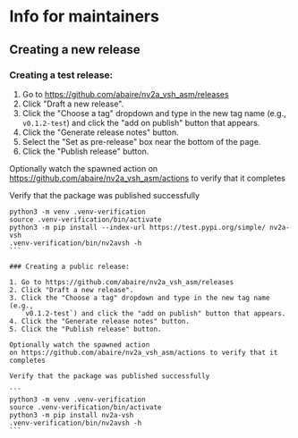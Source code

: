 # Info for maintainers

## Creating a new release

### Creating a test release:

1. Go to https://github.com/abaire/nv2a_vsh_asm/releases
2. Click "Draft a new release".
3. Click the "Choose a tag" dropdown and type in the new tag name (e.g.,
   `v0.1.2-test`) and click the "add on publish" button that appears.
4. Click the "Generate release notes" button.
5. Select the "Set as pre-release" box near the bottom of the page.
6. Click the "Publish release" button.

Optionally watch the spawned action
on https://github.com/abaire/nv2a_vsh_asm/actions to verify that it completes

Verify that the package was published successfully

````
python3 -m venv .venv-verification
source .venv-verification/bin/activate
python3 -m pip install --index-url https://test.pypi.org/simple/ nv2a-vsh
.venv-verification/bin/nv2avsh -h
```

### Creating a public release:

1. Go to https://github.com/abaire/nv2a_vsh_asm/releases
2. Click "Draft a new release".
3. Click the "Choose a tag" dropdown and type in the new tag name (e.g.,
   `v0.1.2-test`) and click the "add on publish" button that appears.
4. Click the "Generate release notes" button.
5. Click the "Publish release" button.

Optionally watch the spawned action
on https://github.com/abaire/nv2a_vsh_asm/actions to verify that it completes

Verify that the package was published successfully

```
python3 -m venv .venv-verification
source .venv-verification/bin/activate
python3 -m pip install nv2a-vsh
.venv-verification/bin/nv2avsh -h
```

